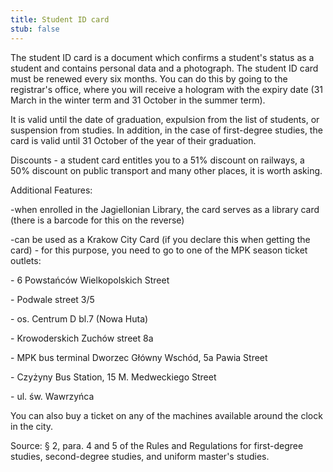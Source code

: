 ```yaml
---
title: Student ID card
stub: false
---
```

The student ID card is a document which confirms a student's status as a student and contains personal data and a photograph. The student ID card must be renewed every six months. You can do this by going to the registrar's office, where you will receive a hologram with the expiry date (31 March in the winter term and 31 October in the summer term).

It is valid until the date of graduation, expulsion from the list of students, or suspension from studies. In addition, in the case of first-degree studies, the card is valid until 31 October of the year of their graduation.

Discounts - a student card entitles you to a 51% discount on railways, a 50% discount on public transport and many other places, it is worth asking.

Additional Features:

\-when enrolled in the Jagiellonian Library, the card serves as a library card (there is a barcode for this on the reverse)

\-can be used as a Krakow City Card (if you declare this when getting the card) - for this purpose, you need to go to one of the MPK season ticket outlets:

\- 6 Powstańców Wielkopolskich Street

\- Podwale street 3/5

\- os. Centrum D bl.7 (Nowa Huta)

\- Krowoderskich Zuchów street 8a

\- MPK bus terminal Dworzec Główny Wschód, 5a Pawia Street

\- Czyżyny Bus Station, 15 M. Medweckiego Street

\- ul. św. Wawrzyńca

You can also buy a ticket on any of the machines available around the clock in the city.

Source: § 2, para. 4 and 5 of the Rules and Regulations for first-degree studies, second-degree studies, and uniform master's studies.